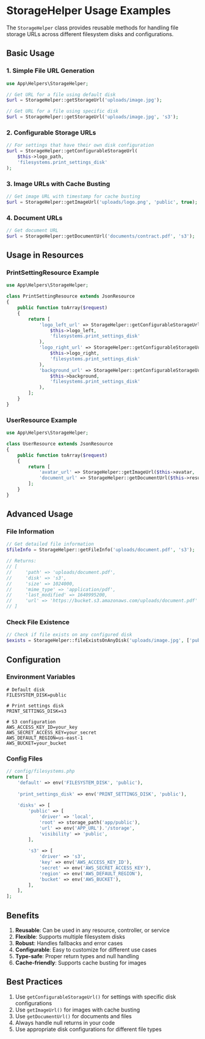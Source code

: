 # StorageHelper Usage Examples

The `StorageHelper` class provides reusable methods for handling file storage URLs across different filesystem disks and configurations.

## Basic Usage

### 1. Simple File URL Generation

```php
use App\Helpers\StorageHelper;

// Get URL for a file using default disk
$url = StorageHelper::getStorageUrl('uploads/image.jpg');

// Get URL for a file using specific disk
$url = StorageHelper::getStorageUrl('uploads/image.jpg', 's3');
```

### 2. Configurable Storage URLs

```php
// For settings that have their own disk configuration
$url = StorageHelper::getConfigurableStorageUrl(
    $this->logo_path, 
    'filesystems.print_settings_disk'
);
```

### 3. Image URLs with Cache Busting

```php
// Get image URL with timestamp for cache busting
$url = StorageHelper::getImageUrl('uploads/logo.png', 'public', true);
```

### 4. Document URLs

```php
// Get document URL
$url = StorageHelper::getDocumentUrl('documents/contract.pdf', 's3');
```

## Usage in Resources

### PrintSettingResource Example

```php
use App\Helpers\StorageHelper;

class PrintSettingResource extends JsonResource
{
    public function toArray($request)
    {
        return [
            'logo_left_url' => StorageHelper::getConfigurableStorageUrl(
                $this->logo_left, 
                'filesystems.print_settings_disk'
            ),
            'logo_right_url' => StorageHelper::getConfigurableStorageUrl(
                $this->logo_right, 
                'filesystems.print_settings_disk'
            ),
            'background_url' => StorageHelper::getConfigurableStorageUrl(
                $this->background, 
                'filesystems.print_settings_disk'
            ),
        ];
    }
}
```

### UserResource Example

```php
use App\Helpers\StorageHelper;

class UserResource extends JsonResource
{
    public function toArray($request)
    {
        return [
            'avatar_url' => StorageHelper::getImageUrl($this->avatar, 'public'),
            'document_url' => StorageHelper::getDocumentUrl($this->resume, 's3'),
        ];
    }
}
```

## Advanced Usage

### File Information

```php
// Get detailed file information
$fileInfo = StorageHelper::getFileInfo('uploads/document.pdf', 's3');

// Returns:
// [
//     'path' => 'uploads/document.pdf',
//     'disk' => 's3',
//     'size' => 1024000,
//     'mime_type' => 'application/pdf',
//     'last_modified' => 1640995200,
//     'url' => 'https://bucket.s3.amazonaws.com/uploads/document.pdf'
// ]
```

### Check File Existence

```php
// Check if file exists on any configured disk
$exists = StorageHelper::fileExistsOnAnyDisk('uploads/image.jpg', ['public', 's3']);
```

## Configuration

### Environment Variables

```env
# Default disk
FILESYSTEM_DISK=public

# Print settings disk
PRINT_SETTINGS_DISK=s3

# S3 configuration
AWS_ACCESS_KEY_ID=your_key
AWS_SECRET_ACCESS_KEY=your_secret
AWS_DEFAULT_REGION=us-east-1
AWS_BUCKET=your_bucket
```

### Config Files

```php
// config/filesystems.php
return [
    'default' => env('FILESYSTEM_DISK', 'public'),
    
    'print_settings_disk' => env('PRINT_SETTINGS_DISK', 'public'),
    
    'disks' => [
        'public' => [
            'driver' => 'local',
            'root' => storage_path('app/public'),
            'url' => env('APP_URL').'/storage',
            'visibility' => 'public',
        ],
        
        's3' => [
            'driver' => 's3',
            'key' => env('AWS_ACCESS_KEY_ID'),
            'secret' => env('AWS_SECRET_ACCESS_KEY'),
            'region' => env('AWS_DEFAULT_REGION'),
            'bucket' => env('AWS_BUCKET'),
        ],
    ],
];
```

## Benefits

1. **Reusable**: Can be used in any resource, controller, or service
2. **Flexible**: Supports multiple filesystem disks
3. **Robust**: Handles fallbacks and error cases
4. **Configurable**: Easy to customize for different use cases
5. **Type-safe**: Proper return types and null handling
6. **Cache-friendly**: Supports cache busting for images

## Best Practices

1. Use `getConfigurableStorageUrl()` for settings with specific disk configurations
2. Use `getImageUrl()` for images with cache busting
3. Use `getDocumentUrl()` for documents and files
4. Always handle null returns in your code
5. Use appropriate disk configurations for different file types
